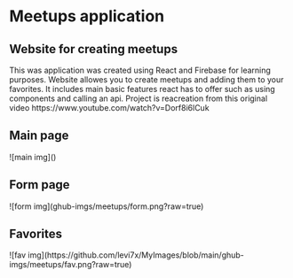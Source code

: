# Meetups application

## Website for creating meetups

<p>
This was application was created using React and Firebase for learning purposes. Website allowes you to create meetups and adding them to your favorites. It includes main basic features react has to offer such as using components and calling an api.  Project is reacreation from this original video https://www.youtube.com/watch?v=Dorf8i6lCuk
</p>

<h2> Main page </h2>
![main img]()

<h2> Form page </h2>
![form img](ghub-imgs/meetups/form.png?raw=true)

<h2> Favorites </h2>
![fav img](https://github.com/levi7x/MyImages/blob/main/ghub-imgs/meetups/fav.png?raw=true)

